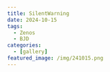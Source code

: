 ```yaml
---
title: SilentWarning
date: 2024-10-15
tags:
  - Zenos
  - BJD
categories:
  - [gallery]
featured_image: /img/241015.png
---
```

